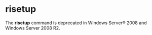 # risetup



The **risetup** command is deprecated in Windows Server® 2008 and Windows Server 2008 R2.